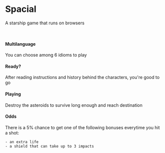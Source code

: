 # Spacial
 A starship game that runs on browsers

 <br>

#### Multilanguage
 You can choose among 6 idioms to play

#### Ready?
 After reading instructions and history behind the characters, you're good to go

#### Playing
 Destroy the asteroids to survive long enough and reach destination

#### Odds
 There is a 5% chance to get one of the following bonuses everytime you hit a shot:

    - an extra life
    - a shield that can take up to 3 impacts
